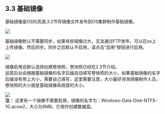 ## 3.3 基础镜像

基础镜像是OS的资源,3.2节将镜像文件发布到OS集群制作基础镜像。

![](/assets/image-tongbu.png)

基础镜像默认不需要同步，如果有些镜像过大，无法通过FTP发布，可以在os上上传镜像，然后同步。同步之后默认不启用，请点击“启用”按钮进行启用。

![](/assets/image-qiyong.png)  

镜像启用会默认选择创建卷快照，卷快照已经在2.3节介绍。  
运营后台会根据基础镜像的名字后缀自动填写卷快照的大小，如果基础镜像的名字后缀没有带上大小，需要自己填写，这里需要注意，大小最好咨询镜像制作人员，卷快照的大小就是基础镜像系统盘的大小。

![](/assets/image-qiyong-1.png)  
**注：** 
这里有一个镜像不需要启用，镜像的名字为：Windows-Data-Disk-NTFS-1G.qcow2，大小为8MB，它用作创建数据盘。

